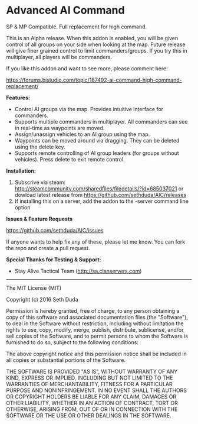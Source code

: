 # Advanced AI Command

SP & MP Compatible. Full replacement for high command.

This is an Alpha release. When this addon is enabled, you will be given control of all groups on your side when looking at the map. Future release will give finer grained control to limit commanders/groups. If you try this in multiplayer, all players will be commanders.

If you like this addon and want to see more, please comment here:

https://forums.bistudio.com/topic/187492-ai-command-high-command-replacement/

**Features:**

 - Control AI groups via the map. Provides intuitive interface for commanders.
 - Supports multiple commanders in multiplayer. All commanders can see in real-time as waypoints are moved.
 - Assign/unassign vehicles to an AI group using the map.
 - Waypoints can be moved around via dragging. They can be deleted using the delete key.
 - Supports remote controlling of AI group leaders (for groups without vehicles). Press delete to exit remote control.

**Installation:**

1. Subscrive via steam: http://steamcommunity.com/sharedfiles/filedetails/?id=685037021 or dowload latest release from https://github.com/sethduda/AIC/releases
2. If installing this on a server, add the addon to the -server command line option

**Issues & Feature Requests**

https://github.com/sethduda/AIC/issues 

If anyone wants to help fix any of these, please let me know. You can fork the repo and create a pull request. 

**Special Thanks for Testing & Support:**

- Stay Alive Tactical Team (http://sa.clanservers.com) 

---

The MIT License (MIT)

Copyright (c) 2016 Seth Duda

Permission is hereby granted, free of charge, to any person obtaining a copy of this software and associated documentation files (the "Software"), to deal in the Software without restriction, including without limitation the rights to use, copy, modify, merge, publish, distribute, sublicense, and/or sell copies of the Software, and to permit persons to whom the Software is furnished to do so, subject to the following conditions:

The above copyright notice and this permission notice shall be included in all copies or substantial portions of the Software.

THE SOFTWARE IS PROVIDED "AS IS", WITHOUT WARRANTY OF ANY KIND, EXPRESS OR IMPLIED, INCLUDING BUT NOT LIMITED TO THE WARRANTIES OF MERCHANTABILITY, FITNESS FOR A PARTICULAR PURPOSE AND NONINFRINGEMENT. IN NO EVENT SHALL THE AUTHORS OR COPYRIGHT HOLDERS BE LIABLE FOR ANY CLAIM, DAMAGES OR OTHER LIABILITY, WHETHER IN AN ACTION OF CONTRACT, TORT OR OTHERWISE, ARISING FROM, OUT OF OR IN CONNECTION WITH THE SOFTWARE OR THE USE OR OTHER DEALINGS IN THE SOFTWARE.
